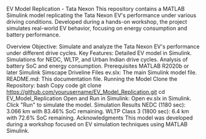 EV Model Replication - Tata Nexon
This repository contains a MATLAB Simulink model replicating the Tata Nexon EV's performance under various driving conditions. Developed during a hands-on workshop, the project simulates real-world EV behavior, focusing on energy consumption and battery performance.

Overview
Objective: Simulate and analyze the Tata Nexon EV's performance under different drive cycles.
Key Features:
Detailed EV model in Simulink.
Simulations for NEDC, WLTP, and Urban Indian drive cycles.
Analysis of battery SoC and energy consumption.
Prerequisites
MATLAB R2020b or later
Simulink
Simscape Driveline
Files
ev.slx: The main Simulink model file.
README.md: This documentation file.
Running the Model
Clone the Repository:
bash
Copy code
git clone https://github.com/yourusername/EV_Model_Replication.git
cd EV_Model_Replication
Open and Run in Simulink:
Open ev.slx in Simulink.
Click "Run" to simulate the model.
Simulation Results
NEDC (1180 sec): 3.066 km with 83.46% SoC remaining.
WLTP Class 3 (1800 sec): 6.4 km with 72.6% SoC remaining.
Acknowledgments
This model was developed during a workshop focused on EV simulation techniques using MATLAB Simulink.
